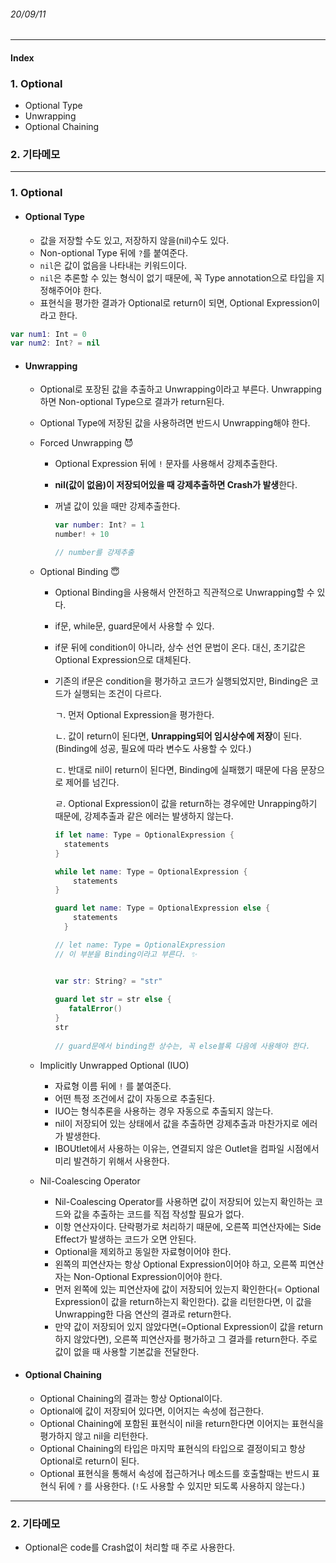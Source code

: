 ###### 20/09/11

------



#### Index

### **1.  Optional**

-  Optional Type
-  Unwrapping
-  Optional Chaining



### **2.  기타메모**

 

------



### **1.  Optional**

- #### Optional Type

  - 값을 저장할 수도 있고, 저장하지 않을(nil)수도 있다.
  - Non-optional Type 뒤에 `?`를 붙여준다.
  - `nil`은 값이 없음을 나타내는 키워드이다.
  - `nil`은 추론할 수 있는 형식이 없기 때문에, 꼭 Type annotation으로 타입을 지정해주어야 한다.
  - 표현식을 평가한 결과가 Optional로 return이 되면, Optional Expression이라고 한다.

```swift
var num1: Int = 0
var num2: Int? = nil
```



- #### Unwrapping

  - Optional로 포장된 값을 추출하고 Unwrapping이라고 부른다. Unwrapping하면 Non-optional Type으로 결과가 return된다.
  - Optional Type에 저장된 값을 사용하려면 반드시 Unwrapping해야 한다.

  - Forced Unwrapping 😈

    - Optional Expression 뒤에 `!` 문자를 사용해서 강제추출한다.

    - **nil(값이 없음)이 저장되어있을 때 강제추출하면 Crash가 발생**한다.

    - 꺼낼 값이 있을 때만 강제추출한다. 

      ```swift
      var number: Int? = 1
      number! + 10
      
      // number를 강제추출
      ```

      

  

  - Optional Binding 😇

    - Optional Binding을 사용해서 안전하고 직관적으로 Unwrapping할 수 있다.

    - if문, while문, guard문에서 사용할 수 있다.

    - if문 뒤에 condition이 아니라, 상수 선언 문법이 온다. 대신, 초기값은 Optional Expression으로 대체된다.

    - 기존의 if문은 condition을 평가하고 코드가 실행되었지만, Binding은 코드가 실행되는 조건이 다르다.

      ㄱ. 먼저 Optional Expression을 평가한다.

      ㄴ. 값이 return이 된다면, **Unrapping되어 임시상수에 저장**이 된다. (Binding에 성공, 필요에 따라 변수도 사용할 수 있다.)

      ㄷ. 반대로 nil이 return이 된다면, Binding에 실패했기 때문에 다음 문장으로 제어를 넘긴다.

      ㄹ. Optional Expression이 값을 return하는 경우에만 Unrapping하기 때문에, 강제추출과 같은 에러는 발생하지 않는다. 

      ```swift
      if let name: Type = OptionalExpression {
      	statements
      }
      
      while let name: Type = OptionalExpression {
          statements
      }
      
      guard let name: Type = OptionalExpression else {
          statements
        }
      
      // let name: Type = OptionalExpression
      // 이 부분을 Binding이라고 부른다. ✨
      
      
      var str: String? = "str"
        
      guard let str = str else {
         fatalError()
      }
      str
        
      // guard문에서 binding한 상수는, 꼭 else블록 다음에 사용해야 한다.
      ```

      

  - Implicitly Unwrapped Optional (IUO)
    - 자료형 이름 뒤에 `!` 를 붙여준다.
    - 어떤 특정 조건에서 값이 자동으로 추출된다.
    - IUO는 형식추론을 사용하는 경우 자동으로 추출되지 않는다.
    - nil이 저장되어 있는 상태에서 값을 추출하면 강제추출과 마찬가지로 에러가 발생한다.
    - IBOUtlet에서 사용하는 이유는, 연결되지 않은 Outlet을 컴파일 시점에서 미리 발견하기 위해서 사용한다.

  

  - Nil-Coalescing Operator

    - Nil-Coalescing Operator를 사용하면 값이 저장되어 있는지 확인하는 코드와 값을 추출하는 코드를 직접 작성할 필요가 없다.
    - 이항 연산자이다. 단락평가로 처리하기 때문에, 오른쪽 피연산자에는 Side Effect가 발생하는 코드가 오면 안된다.
    - Optional을 제외하고 동일한 자료형이어야 한다.
    - 왼쪽의 피연산자는 항상 Optional Expression이어야 하고, 오른쪽 피연산자는 Non-Optional Expression이어야 한다.
    - 먼저 왼쪽에 있는 피연산자에 값이 저장되어 있는지 확인한다(= Optional Expression이 값을 return하는지 확인한다). 값을 리턴한다면, 이 값을 Unwrapping한 다음 연산의 결과로 return한다.
    - 만약 값이 저장되어 있지 않았다면(=Optional Expression이 값을 return하지 않았다면), 오른쪽 피연산자를 평가하고 그 결과를 return한다. 주로 값이 없을 때 사용할 기본값을 전달한다.

    

- #### Optional Chaining

  - Optional Chaining의 결과는 항상 Optional이다.
  - Optional에 값이 저장되어 있다면, 이어지는 속성에 접근한다.
  - Optional Chaining에 포함된 표현식이 nil을 return한다면 이어지는 표현식을 평가하지 않고 nil을 리턴한다.
  - Optional Chaining의 타입은 마지막 표현식의 타입으로 결정이되고 항상 Optional로 return이 된다.
  - Optional 표현식을 통해서 속성에 접근하거나 메소드를 호출할때는 반드시 표현식 뒤에 `?` 를 사용한다. (`!`도 사용할 수 있지만 되도록 사용하지 않는다.)



------



### **2. 기타메모**

- Optional은 code를 Crash없이 처리할 때 주로 사용한다.